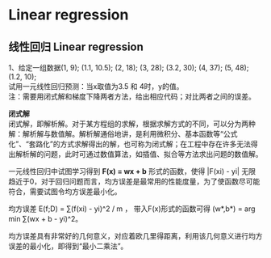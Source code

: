 # Linear regression
## 线性回归 Linear regression
1、给定一组数据(1, 9); (1.1, 10.5); (2, 18); (3, 28); (3.2, 30); (4, 37); (5, 48); (1.2, 10);   
试用一元线性回归预测：当x取值为3.5 和 4时，y的值。  
注：需要用闭式解和梯度下降两者方法，给出相应代码；对比两者之间的误差。 

**闭式解**  
闭式解，即解析解。对于某方程组的求解，根据求解方式的不同，可以分为两种解：解析解与数值解。解析解通俗地讲，是利用微积分、基本函数等“公式化”、“套路化”的方式求解得出的解，也可称为闭式解；在工程中存在许多无法得出解析解的问题，此时可通过数值算法，如插值、拟合等方法求出问题的数值解。   

一元线性回归中试图学习得到 **F(x) = wx + b** 形式的函数，使得 |F(xi) - yi| 无限趋近于0，对于回归问题而言，均方误差是最常用的性能度量，为了使函数尽可能符合，需要试图令均方误差最小化。    

均方误差 E(f;D) = ∑(f(xi) - yi)^2 / m ， 带入F(x)形式的函数可得 (w*,b*) = arg min ∑(wx + b - yi)^2。  

均方误差具有非常好的几何意义，对应着欧几里得距离，利用该几何意义进行均方误差的最小化，即得到“最小二乘法”。  
